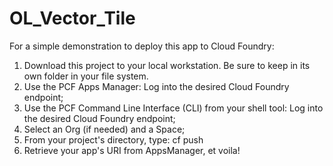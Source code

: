 # OL_Vector_Tile

For a simple demonstration to deploy this app to Cloud Foundry:
1. Download this project to your local workstation.  Be sure to keep in its own folder in your file system.
2. Use the PCF Apps Manager: Log into the desired Cloud Foundry endpoint;
3. Use the PCF Command Line Interface (CLI) from your shell tool: Log into the desired Cloud Foundry endpoint;
4. Select an Org (if needed) and a Space;
5. From your project's directory, type: cf push
6. Retrieve your app's URI from AppsManager, et voila!

